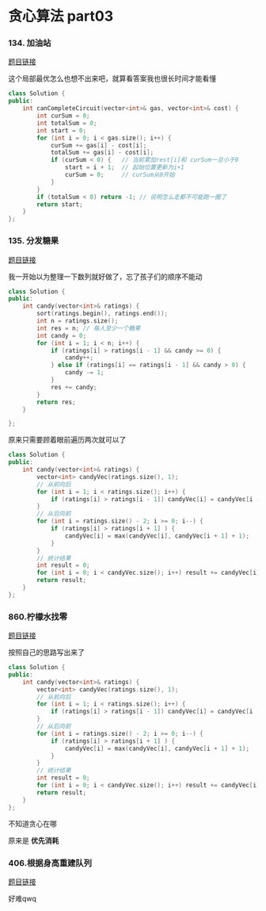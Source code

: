 # 贪心算法 part03


### 134. 加油站

[题目链接](https://programmercarl.com/0134.%E5%8A%A0%E6%B2%B9%E7%AB%99.html)

这个局部最优怎么也想不出来吧，就算看答案我也很长时间才能看懂

```c++
class Solution {
public:
    int canCompleteCircuit(vector<int>& gas, vector<int>& cost) {
        int curSum = 0;
        int totalSum = 0;
        int start = 0;
        for (int i = 0; i < gas.size(); i++) {
            curSum += gas[i] - cost[i];
            totalSum += gas[i] - cost[i];
            if (curSum < 0) {   // 当前累加rest[i]和 curSum一旦小于0
                start = i + 1;  // 起始位置更新为i+1
                curSum = 0;     // curSum从0开始
            }
        }
        if (totalSum < 0) return -1; // 说明怎么走都不可能跑一圈了
        return start;
    }
};
```




### 135. 分发糖果 


[题目链接](https://programmercarl.com/0135.%E5%88%86%E5%8F%91%E7%B3%96%E6%9E%9C.html)

我一开始以为整理一下数列就好做了，忘了孩子们的顺序不能动

```c++
class Solution {
public:
    int candy(vector<int>& ratings) {
        sort(ratings.begin(), ratings.end());
        int n = ratings.size();
        int res = n; // 每人至少一个糖果
        int candy = 0;
        for (int i = 1; i < n; i++) {
            if (ratings[i] > ratings[i - 1] && candy >= 0) {
                candy++;
            } else if (ratings[i] == ratings[i - 1] && candy > 0) {
                candy -= 1;
            }
            res += candy;
        }
        return res;
    }

};
```

原来只需要顾着眼前遍历两次就可以了

~~~c++
class Solution {
public:
    int candy(vector<int>& ratings) {
        vector<int> candyVec(ratings.size(), 1);
        // 从前向后
        for (int i = 1; i < ratings.size(); i++) {
            if (ratings[i] > ratings[i - 1]) candyVec[i] = candyVec[i - 1] + 1;
        }
        // 从后向前
        for (int i = ratings.size() - 2; i >= 0; i--) {
            if (ratings[i] > ratings[i + 1] ) {
                candyVec[i] = max(candyVec[i], candyVec[i + 1] + 1);
            }
        }
        // 统计结果
        int result = 0;
        for (int i = 0; i < candyVec.size(); i++) result += candyVec[i];
        return result;
    }
};
~~~



### 860.柠檬水找零

[题目链接](https://programmercarl.com/0860.%E6%9F%A0%E6%AA%AC%E6%B0%B4%E6%89%BE%E9%9B%B6.html)

按照自己的思路写出来了

~~~c++
class Solution {
public:
    int candy(vector<int>& ratings) {
        vector<int> candyVec(ratings.size(), 1);
        // 从前向后
        for (int i = 1; i < ratings.size(); i++) {
            if (ratings[i] > ratings[i - 1]) candyVec[i] = candyVec[i - 1] + 1;
        }
        // 从后向前
        for (int i = ratings.size() - 2; i >= 0; i--) {
            if (ratings[i] > ratings[i + 1] ) {
                candyVec[i] = max(candyVec[i], candyVec[i + 1] + 1);
            }
        }
        // 统计结果
        int result = 0;
        for (int i = 0; i < candyVec.size(); i++) result += candyVec[i];
        return result;
    }
};
~~~
不知道贪心在哪

原来是 **优先消耗**


### 406.根据身高重建队列

[题目链接](https://programmercarl.com/0406.%E6%A0%B9%E6%8D%AE%E8%BA%AB%E9%AB%98%E9%87%8D%E5%BB%BA%E9%98%9F%E5%88%97.html)

好难qwq